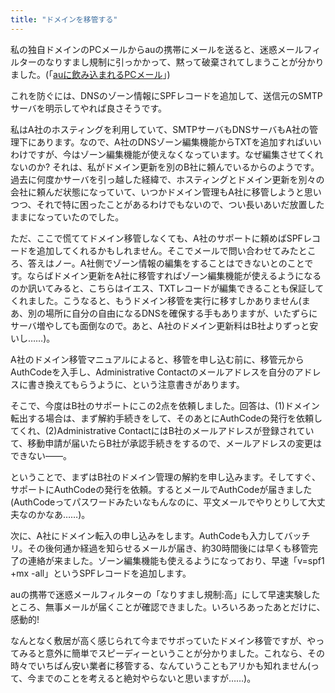 ```yaml
---
title: "ドメインを移管する"
---
```


私の独自ドメインのPCメールからauの携帯にメールを送ると、迷惑メールフィルターのなりすまし規制に引っかかって、黙って破棄されてしまうことが分かりました。(「[auに飲み込まれるPCメール](20121014.html)」)

これを防ぐには、DNSのゾーン情報にSPFレコードを追加して、送信元のSMTPサーバを明示してやれば良さそうです。

私はA社のホスティングを利用していて、SMTPサーバもDNSサーバもA社の管理下にあります。なので、A社のDNSゾーン編集機能からTXTを追加すればいいわけですが、今はゾーン編集機能が使えなくなっています。なぜ編集させてくれないのか? それは、私がドメイン更新を別のB社に頼んでいるからのようです。過去に何度かサーバを引っ越した経緯で、ホスティングとドメイン更新を別々の会社に頼んだ状態になっていて、いつかドメイン管理もA社に移管しようと思いつつ、それで特に困ったことがあるわけでもないので、つい長いあいだ放置したままになっていたのでした。

ただ、ここで慌ててドメイン移管しなくても、A社のサポートに頼めばSPFレコードを追加してくれるかもしれません。そこでメールで問い合わせてみたところ、答えはノー。A社側でゾーン情報の編集をすることはできないとのことです。ならばドメイン更新をA社に移管すればゾーン編集機能が使えるようになるのか訊いてみると、こちらはイエス、TXTレコードが編集できることも保証してくれました。こうなると、もうドメイン移管を実行に移すしかありません(まあ、別の場所に自分の自由になるDNSを確保する手もありますが、いたずらにサーバ増やしても面倒なので。あと、A社のドメイン更新料はB社よりずっと安いし……)。

A社のドメイン移管マニュアルによると、移管を申し込む前に、移管元からAuthCodeを入手し、Administrative Contactのメールアドレスを自分のアドレスに書き換えてもらうように、という注意書きがあります。

そこで、今度はB社のサポートにこの2点を依頼しました。回答は、(1)ドメイン転出する場合は、まず解約手続きをして、そのあとにAuthCodeの発行を依頼してくれ、(2)Administrative ContactにはB社のメールアドレスが登録されていて、移動申請が届いたらB社が承認手続きをするので、メールアドレスの変更はできない――。

ということで、まずはB社のドメイン管理の解約を申し込みます。そしてすぐ、サポートにAuthCodeの発行を依頼。するとメールでAuthCodeが届きました(AuthCodeってパスワードみたいなもんなのに、平文メールでやりとりして大丈夫なのかなあ……)。

次に、A社にドメイン転入の申し込みをします。AuthCodeも入力してバッチリ。その後何通か経過を知らせるメールが届き、約30時間後には早くも移管完了の連絡が来ました。ゾーン編集機能も使えるようになっており、早速「v=spf1 +mx -all」というSPFレコードを追加します。

auの携帯で迷惑メールフィルターの「なりすまし規制:高」にして早速実験したところ、無事メールが届くことが確認できました。いろいろあったあとだけに、感動的!

なんとなく敷居が高く感じられて今までサボっていたドメイン移管ですが、やってみると意外に簡単でスピーディーということが分かりました。これなら、その時々でいちばん安い業者に移管する、なんていうこともアリかも知れません(って、今までのことを考えると絶対やらないと思いますが……)。
